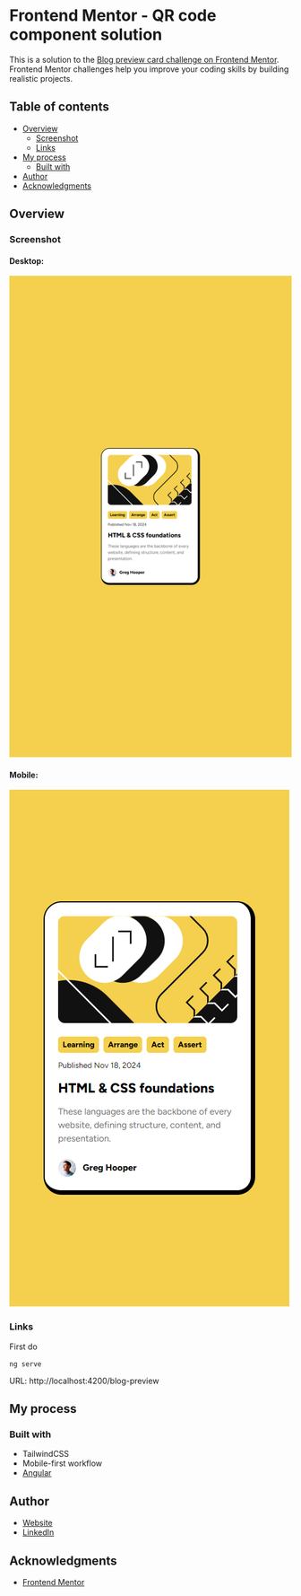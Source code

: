 # Frontend Mentor - QR code component solution

This is a solution to the [Blog preview card challenge on Frontend Mentor](https://www.frontendmentor.io/challenges/blog-preview-card-ckPaj01IcS). Frontend Mentor challenges help you improve your coding skills by building realistic projects.

## Table of contents

- [Overview](#overview)
  - [Screenshot](#screenshot)
  - [Links](#links)
- [My process](#my-process)
  - [Built with](#built-with)
- [Author](#author)
- [Acknowledgments](#acknowledgments)

## Overview

### Screenshot

#### Desktop:
![Desktop](/src/assets/blog-preview-card/screenshot-desktop.png)

#### Mobile:
![Mobile](/src/assets/blog-preview-card/screenshot-mobile.png)

### Links

First do
```shell
ng serve 
```
URL: http://localhost:4200/blog-preview

## My process

### Built with

- TailwindCSS
- Mobile-first workflow
- [Angular](https://angular.dev/)

## Author

- [Website](https://www.ckarakoc.nl)
- [LinkedIn](https://www.linkedin.com/in/celal-karakoç/)


## Acknowledgments

- [Frontend Mentor](https://www.frontendmentor.io)
